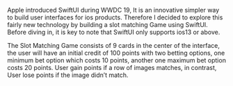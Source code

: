
Apple introduced SwiftUI during WWDC 19, It is an innovative simpler way to build user interfaces for ios products. Therefore I decided to explore this fairly new technology by building a slot matching Game using SwiftUI. Before diving in, it is key to note that SwiftUI only supports ios13 or above.



The Slot Matching Game consists of 9 cards in the center of the interface, the user will have an initial credit of 100 points with two betting options, one minimum bet option which costs 10 points, another one maximum bet option costs 20 points. User gain points if a row of images matches, in contrast, User lose points if the image didn’t match.

